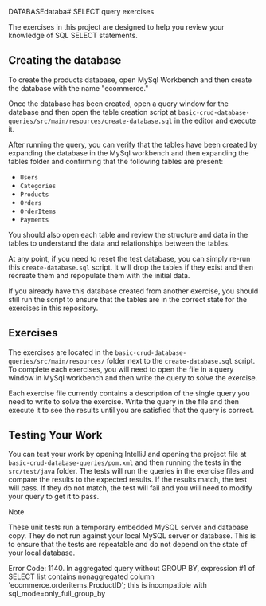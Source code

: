 DATABASEdataba# SELECT query exercises

The exercises in this project are designed to help you review your knowledge of SQL SELECT statements.

## Creating the database

To create the products database, open MySql Workbench and then create the database with the name "ecommerce." 

Once the database has been created, open a query window for the database and then open the table creation
script at `basic-crud-database-queries/src/main/resources/create-database.sql` in the editor and execute it.

After running the query, you can verify that the tables have been created by expanding the database in the
MySql workbench and then expanding the tables folder and confirming that the following tables are present:

- `Users`
- `Categories`
- `Products`
- `Orders`
- `OrderItems`
- `Payments`

You should also open each table and review the structure and data in the tables to understand the data and
relationships between the tables.

At any point, if you need to reset the test database, you can simply re-run this `create-database.sql` script.
It will drop the tables if they exist and then recreate them and repopulate them with the initial data.

If you already have this database created from another exercise, you should still run the script to ensure that
the tables are in the correct state for the exercises in this repository.

## Exercises

The exercises are located in the `basic-crud-database-queries/src/main/resources/` folder next to the
`create-database.sql` script. To complete each exercises, you will need to open the file in a query window
in MySql workbench and then write the query to solve the exercise.

Each exercise file currently contains a description of the single query you need to write to solve the
exercise. Write the query in the file and then execute it to see the results until you are satisfied that
the query is correct.

## Testing Your Work

You can test your work by opening IntelliJ and opening the project file at `basic-crud-database-queries/pom.xml`
and then running the tests in the `src/test/java` folder. The tests will run the queries in the exercise files
and compare the results to the expected results. If the results match, the test will pass. If they do not match,
the test will fail and you will need to modify your query to get it to pass.

> [!NOTE]
> These unit tests run a temporary embedded MySQL server and database copy.  They do not run against your local
> MySQL server or database.  This is to ensure that the tests are repeatable and do not depend on the state of
> your local database.

Error Code: 1140. In aggregated query without GROUP BY, expression #1 of SELECT list contains nonaggregated column 'ecommerce.orderitems.ProductID'; this is incompatible with sql_mode=only_full_group_by
